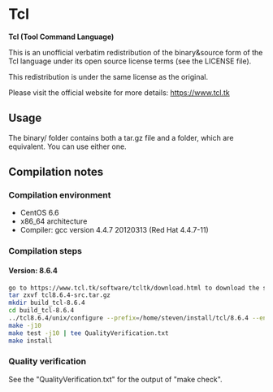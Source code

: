 # Tcl
**Tcl (Tool Command Language)**

This is an unofficial verbatim redistribution of the binary&source form of the Tcl language under its open source license terms (see the LICENSE file).

This redistribution is under the same license as the original.

Please visit the official website for more details: https://www.tcl.tk

## Usage
The binary/ folder contains both a tar.gz file and a folder, which are equivalent. You can use either one.

## Compilation notes
### Compilation environment
* CentOS 6.6
* x86_64 architecture
* Compiler: gcc version 4.4.7 20120313 (Red Hat 4.4.7-11)

### Compilation steps
#### Version: 8.6.4
```bash
go to https://www.tcl.tk/software/tcltk/download.html to download the source files
tar zxvf tcl8.6.4-src.tar.gz
mkdir build_tcl-8.6.4
cd build_tcl-8.6.4
../tcl8.6.4/unix/configure --prefix=/home/steven/install/tcl/8.6.4 --enable-threads=yes --enable-shared=yes --enable-symbols=yes --enable-64bit=yes
make -j10
make test -j10 | tee QualityVerification.txt
make install
```

### Quality verification
See the "QualityVerification.txt" for the output of "make check".